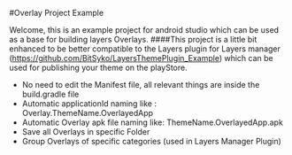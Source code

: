 #Overlay Project Example

Welcome, this is an example project for android studio which can be used as a base for building layers Overlays.
####This project is a little bit enhanced to be better compatible to the Layers plugin for Layers manager (https://github.com/BitSyko/LayersThemePlugin_Example) which can be used for publishing your theme on the playStore.
  - No need to edit the Manifest file, all relevant things are inside the build.gradle file
  - Automatic applicationId naming like : Overlay.ThemeName.OverlayedApp
  - Automatic Overlay apk file naming like: ThemeName.OverlayedApp.apk
  - Save all Overlays in specific Folder
  - Group Overlays of specific categories (used in Layers Manager Plugin)
